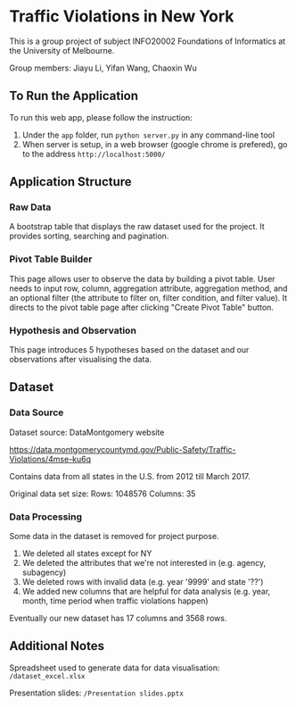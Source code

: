 # Traffic Violations in New York

This is a group project of subject INFO20002 Foundations of Informatics at the University of Melbourne. 

Group members: Jiayu Li, Yifan Wang, Chaoxin Wu


## To Run the Application

To run this web app, please follow the instruction:
1. Under the `app` folder, run `python server.py` in any command-line tool
2. When server is setup, in a web browser (google chrome is prefered), go to the address `http://localhost:5000/`


## Application Structure

### Raw Data

A bootstrap table that displays the raw dataset used for the project. It provides sorting, searching and pagination. 


### Pivot Table Builder

This page allows user to observe the data by building a pivot table. User needs to input row, column, aggregation attribute, aggregation method, and an optional filter (the attribute to filter on, filter condition, and filter value). It directs to the pivot table page after clicking "Create Pivot Table" button. 


### Hypothesis and Observation

This page introduces 5 hypotheses based on the dataset and our observations after visualising the data.


## Dataset

### Data Source

Dataset source: DataMontgomery website

https://data.montgomerycountymd.gov/Public-Safety/Traffic-Violations/4mse-ku6q

Contains data from all states in the U.S. from 2012 till March 2017. 

Original data set size:
Rows: 1048576 Columns: 35


### Data Processing

Some data in the dataset is removed for project purpose.
1. We deleted all states except for NY
2. We deleted the attributes that we're not interested in (e.g. agency, subagency)
3. We deleted rows with invalid data (e.g. year '9999' and state '??')
4. We added new columns that are helpful for data analysis (e.g. year, month, time period when traffic violations happen)
 
Eventually our new dataset has 17 columns and 3568 rows.


## Additional Notes

Spreadsheet used to generate data for data visualisation:
`/dataset_excel.xlsx`

Presentation slides:
`/Presentation slides.pptx`
